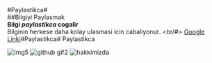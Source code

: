 #Paylastikca# <br/>
##Bilgiyi Paylasmak <br/>
**Bilgi *paylastikca* cogalir**<br/>
Bilginin herkese daha kolay ulasmasi icin cabaliyoruz. <br/#>
[Google Linki](http://www.google.com)#Paylastikca# Paylastikca

![img5](https://user-images.githubusercontent.com/116838690/203039521-603c8a76-c984-41cf-8e3c-d692427e3bdb.jpg)
![github gif2](https://user-images.githubusercontent.com/116838690/208436953-75a89ac0-877c-47e7-b91d-7cb0f6abe556.gif)
![hakkimizda](https://user-images.githubusercontent.com/116838690/208900083-d7aa0fcc-b2cf-4640-8f96-742bfd9983f7.gif)
